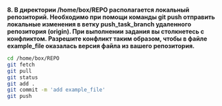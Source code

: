 **8. В директории /home/box/REPO располагается локальный репозиторий. Необходимо при помощи команды git push отправить локальные изменения в ветку push_task_branch удаленного репозитория (origin). При выполнении задания вы столкнетесь с конфликтом. Разрешите конфликт таким образом, чтобы в файле example_file оказалась версия файла из вашего репозитория.**

```bash
cd /home/box/REPO
git fetch
git pull
git status
git add .
git commit -m 'add example_file'
git push
```

